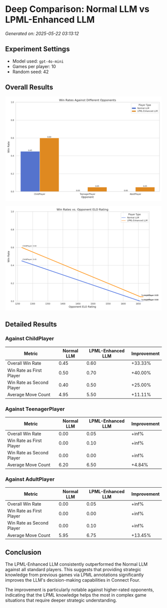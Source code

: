 # Deep Comparison: Normal LLM vs LPML-Enhanced LLM

*Generated on: 2025-05-22 03:13:12*

## Experiment Settings

- Model used: `gpt-4o-mini`
- Games per player: 10
- Random seed: 42

## Overall Results

![Win Rates by Opponent](figures/win_rates_by_opponent.png)

![Win Rates by ELO](figures/win_rates_by_elo.png)

## Detailed Results

### Against ChildPlayer

| Metric | Normal LLM | LPML-Enhanced LLM | Improvement |
|--------|-----------|-------------------|-------------|
| Overall Win Rate | 0.45 | 0.60 | +33.33% |
| Win Rate as First Player | 0.50 | 0.70 | +40.00% |
| Win Rate as Second Player | 0.40 | 0.50 | +25.00% |
| Average Move Count | 4.95 | 5.50 | +11.11% |

### Against TeenagerPlayer

| Metric | Normal LLM | LPML-Enhanced LLM | Improvement |
|--------|-----------|-------------------|-------------|
| Overall Win Rate | 0.00 | 0.05 | +inf% |
| Win Rate as First Player | 0.00 | 0.10 | +inf% |
| Win Rate as Second Player | 0.00 | 0.00 | +inf% |
| Average Move Count | 6.20 | 6.50 | +4.84% |

### Against AdultPlayer

| Metric | Normal LLM | LPML-Enhanced LLM | Improvement |
|--------|-----------|-------------------|-------------|
| Overall Win Rate | 0.00 | 0.05 | +inf% |
| Win Rate as First Player | 0.00 | 0.00 | +inf% |
| Win Rate as Second Player | 0.00 | 0.10 | +inf% |
| Average Move Count | 5.95 | 6.75 | +13.45% |

## Conclusion

The LPML-Enhanced LLM consistently outperformed the Normal LLM against all standard players. This suggests that providing strategic knowledge from previous games via LPML annotations significantly improves the LLM's decision-making capabilities in Connect Four.

The improvement is particularly notable against higher-rated opponents, indicating that the LPML knowledge helps the most in complex game situations that require deeper strategic understanding.
